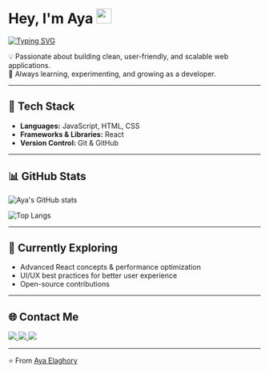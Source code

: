 #  Hey, I'm Aya <img src="https://raw.githubusercontent.com/MartinHeinz/MartinHeinz/master/wave.gif" width="30px">

[![Typing SVG](https://readme-typing-svg.demolab.com?font=Fira+Code&size=24&pause=1000&color=F75C7E&center=true&vCenter=true&width=500&lines=Web+Developer+%7C+React+%7C+JavaScript;Love+to+Build+Cool+Stuff;Always+Learning+🚀)](https://git.io/typing-svg)


💡 Passionate about building clean, user-friendly, and scalable web applications.  
🚀 Always learning, experimenting, and growing as a developer.  

---

## 🔧 Tech Stack  
- **Languages:** JavaScript, HTML, CSS  
- **Frameworks & Libraries:** React  
- **Version Control:** Git & GitHub  

---

## 📊 GitHub Stats  
![Aya's GitHub stats](https://github-readme-stats.vercel.app/api?username=YourGitHubUsername&show_icons=true&theme=radical)  

![Top Langs](https://github-readme-stats.vercel.app/api/top-langs/?username=YourGitHubUsername&layout=compact&theme=radical)  

---

## 🌱 Currently Exploring  
- Advanced React concepts & performance optimization  
- UI/UX best practices for better user experience  
- Open-source contributions  

---

## 🌐 Contact Me
<p align="left">
  <a href="[https://www.linkedin.com/in/YOUR_LINKEDIN/](https://www.linkedin.com/in/aya-elaghory-aa51a9376?utm_source=share&utm_campaign=share_via&utm_content=profile&utm_medium=ios_app)" target="_blank">
    <img src="https://img.shields.io/badge/LinkedIn-0077B5?style=for-the-badge&logo=linkedin&logoColor=white"/>
  </a>
  <a href="ayah90421@gmail.com">
    <img src="https://img.shields.io/badge/Email-D14836?style=for-the-badge&logo=gmail&logoColor=white"/>
  </a>
  <a href="[https://www.instagram.com/YOUR_INSTAGRAM](https://x.com/aya_elaghory?s=21)" target="_blank">
    <img src="https://img.shields.io/badge/Twitter -E4405F?style=for-the-badge&logo=instagram&logoColor=white"/>
  </a>
</p>

---

⭐️ From [Aya Elaghory](https://github.com/aya-elaghory)


